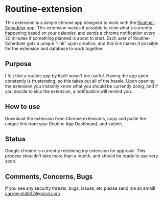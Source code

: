 # Routine-extension
This extension is a simple chrome app designed to work with the [Routine-Scheduler](https://routine-scheduler.vercel.app/) app. This extension makes it possible to view what's currently happening based on your calender, and sends a chrome notification every 30 minutes if something planned is about to start. Each user of Routine-Scheduler gets a unique "link" upon creation, and this link makes it possible for the extension and database to work together.

## Purpose
I felt that a routine app by itself wasn't too useful. Having the app open constantly is frusterating, so this takes out all of the hassle. Upon opening the extension you instantly know what you should be currently doing, and if you decide to skip the extension, a notification will remind you.

## How to use
Download the extension from Chrome extensions, copy and paste the unique link from your Routine App Dashboard, and submit. 

## Status
Google chrome is currently reviewing my extension for approval. This process shouldn't take more than a month, and should be ready to use very soon.

## Comments, Concerns, Bugs
If you see any security threats, bugs, issues, etc please send me an email!
carreejoh4637@gmail.com
